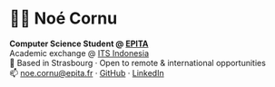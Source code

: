 # 👨‍💻 Noé Cornu

**Computer Science Student @ [EPITA](https://www.epita.fr/)**  
Academic exchange @ [ITS Indonesia](https://www.its.ac.id/)  
📍 Based in Strasbourg · Open to remote & international opportunities  
📫 noe.cornu@epita.fr · [GitHub](https://github.com/noecrn) · [LinkedIn](https://www.linkedin.com/in/noecornu)
